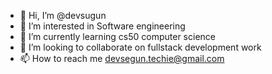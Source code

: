 - 👋 Hi, I’m @devsugun
- 👀 I’m interested in Software engineering
- 🌱 I’m currently learning cs50 computer science
- 💞️ I’m looking to collaborate on fullstack development work
- 📫 How to reach me devsegun.techie@gmail.com

<!---
devsugun/devsugun is a ✨ special ✨ repository because its `README.md` (this file) appears on your GitHub profile.
You can click the Preview link to take a look at your changes.
--->
